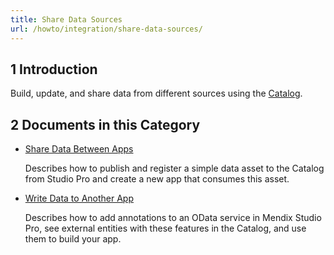 ```yaml
---
title: Share Data Sources
url: /howto/integration/share-data-sources/
---
```


## 1 Introduction 

Build, update, and share data from different sources using the [Catalog](http://catalog.mendix.com).

## 2 Documents in this Category

* [Share Data Between Apps](/howto/integration/share-data/)

    Describes how to publish and register a simple data asset to the Catalog from Studio Pro and create a new app that consumes this asset.

* [Write Data to Another App](/howto/integration/write-data/)

    Describes how to add annotations to an OData service in Mendix Studio Pro, see external entities with these features in the Catalog, and use them to build your app.
